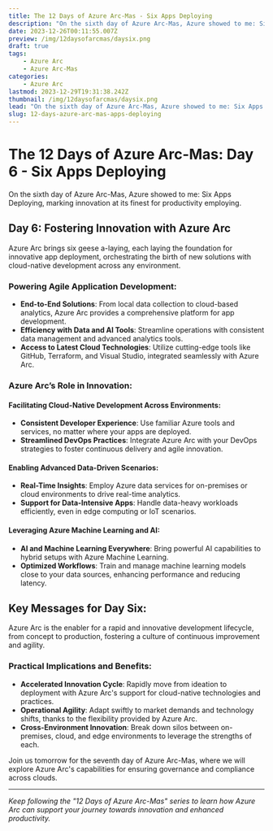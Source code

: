 ```yaml
---
title: The 12 Days of Azure Arc-Mas - Six Apps Deploying
description: "On the sixth day of Azure Arc-Mas, Azure showed to me: Six Apps Deploying, marking innovation at its finest for productivity employing."
date: 2023-12-26T00:11:55.007Z
preview: /img/12daysofarcmas/daysix.png
draft: true
tags:
    - Azure Arc
    - Azure Arc-Mas
categories:
    - Azure Arc
lastmod: 2023-12-29T19:31:38.242Z
thumbnail: /img/12daysofarcmas/daysix.png
lead: "On the sixth day of Azure Arc-Mas, Azure showed to me: Six Apps Deploying, marking innovation at its finest for productivity employing."
slug: 12-days-azure-arc-mas-apps-deploying
---
```

# The 12 Days of Azure Arc-Mas: Day 6 - Six Apps Deploying

On the sixth day of Azure Arc-Mas, Azure showed to me: Six Apps Deploying, marking innovation at its finest for productivity employing.

## Day 6: Fostering Innovation with Azure Arc

Azure Arc brings six geese a-laying, each laying the foundation for innovative app deployment, orchestrating the birth of new solutions with cloud-native development across any environment.

### Powering Agile Application Development:
- **End-to-End Solutions**: From local data collection to cloud-based analytics, Azure Arc provides a comprehensive platform for app development.
- **Efficiency with Data and AI Tools**: Streamline operations with consistent data management and advanced analytics tools.
- **Access to Latest Cloud Technologies**: Utilize cutting-edge tools like GitHub, Terraform, and Visual Studio, integrated seamlessly with Azure Arc.

### Azure Arc’s Role in Innovation:

#### Facilitating Cloud-Native Development Across Environments:
- **Consistent Developer Experience**: Use familiar Azure tools and services, no matter where your apps are deployed.
- **Streamlined DevOps Practices**: Integrate Azure Arc with your DevOps strategies to foster continuous delivery and agile innovation.

#### Enabling Advanced Data-Driven Scenarios:
- **Real-Time Insights**: Employ Azure data services for on-premises or cloud environments to drive real-time analytics.
- **Support for Data-Intensive Apps**: Handle data-heavy workloads efficiently, even in edge computing or IoT scenarios.

#### Leveraging Azure Machine Learning and AI:
- **AI and Machine Learning Everywhere**: Bring powerful AI capabilities to hybrid setups with Azure Machine Learning.
- **Optimized Workflows**: Train and manage machine learning models close to your data sources, enhancing performance and reducing latency.

## Key Messages for Day Six:
Azure Arc is the enabler for a rapid and innovative development lifecycle, from concept to production, fostering a culture of continuous improvement and agility.

### Practical Implications and Benefits:

- **Accelerated Innovation Cycle**: Rapidly move from ideation to deployment with Azure Arc's support for cloud-native technologies and practices.
- **Operational Agility**: Adapt swiftly to market demands and technology shifts, thanks to the flexibility provided by Azure Arc.
- **Cross-Environment Innovation**: Break down silos between on-premises, cloud, and edge environments to leverage the strengths of each.

Join us tomorrow for the seventh day of Azure Arc-Mas, where we will explore Azure Arc's capabilities for ensuring governance and compliance across clouds.

---

*Keep following the "12 Days of Azure Arc-Mas" series to learn how Azure Arc can support your journey towards innovation and enhanced productivity.*
